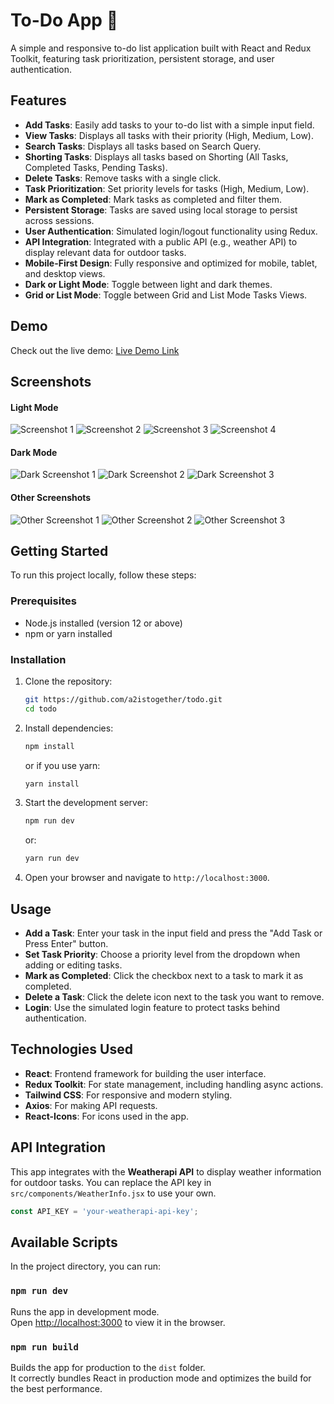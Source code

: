 # To-Do App 📝

A simple and responsive to-do list application built with React and Redux Toolkit, featuring task prioritization, persistent storage, and user authentication.

## Features

- **Add Tasks**: Easily add tasks to your to-do list with a simple input field.
- **View Tasks**: Displays all tasks with their priority (High, Medium, Low).
- **Search Tasks**: Displays all tasks based on Search Query.
- **Shorting Tasks**: Displays all tasks based on Shorting (All Tasks, Completed Tasks, Pending Tasks).
- **Delete Tasks**: Remove tasks with a single click.
- **Task Prioritization**: Set priority levels for tasks (High, Medium, Low).
- **Mark as Completed**: Mark tasks as completed and filter them.
- **Persistent Storage**: Tasks are saved using local storage to persist across sessions.
- **User Authentication**: Simulated login/logout functionality using Redux.
- **API Integration**: Integrated with a public API (e.g., weather API) to display relevant data for outdoor tasks.
- **Mobile-First Design**: Fully responsive and optimized for mobile, tablet, and desktop views.
- **Dark or Light Mode**: Toggle between light and dark themes.
- **Grid or List Mode**: Toggle between Grid and List Mode Tasks Views.

## Demo

Check out the live demo: [Live Demo Link](https://todosite124.netlify.app/)

## Screenshots
#### Light Mode
![Screenshot 1](./src/screenshots/screenshot1.png)
![Screenshot 2](./src/screenshots/screenshot2.png)
![Screenshot 3](./src/screenshots/screenshot3.png)
![Screenshot 4](./src/screenshots/screenshot4.png)

#### Dark Mode
![Dark Screenshot 1](./src/screenshots/dark1.png)
![Dark Screenshot 2](./src/screenshots/dark2.png)
![Dark Screenshot 3](./src/screenshots/dark3.png)

#### Other Screenshots
![Other Screenshot 1](./src/screenshots/1.png)
![Other Screenshot 2](./src/screenshots/2.png)
![Other Screenshot 3](./src/screenshots/3.png)


## Getting Started

To run this project locally, follow these steps:

### Prerequisites

- Node.js installed (version 12 or above)
- npm or yarn installed

### Installation

1. Clone the repository:

   ```bash
   git https://github.com/a2istogether/todo.git
   cd todo
   ```

2. Install dependencies:

   ```bash
   npm install
   ```

   or if you use yarn:

   ```bash
   yarn install
   ```

3. Start the development server:

   ```bash
   npm run dev
   ```

   or:

   ```bash
   yarn run dev
   ```

4. Open your browser and navigate to `http://localhost:3000`.

## Usage

- **Add a Task**: Enter your task in the input field and press the "Add Task or Press Enter" button.
- **Set Task Priority**: Choose a priority level from the dropdown when adding or editing tasks.
- **Mark as Completed**: Click the checkbox next to a task to mark it as completed.
- **Delete a Task**: Click the delete icon next to the task you want to remove.
- **Login**: Use the simulated login feature to protect tasks behind authentication.

## Technologies Used

- **React**: Frontend framework for building the user interface.
- **Redux Toolkit**: For state management, including handling async actions.
- **Tailwind CSS**: For responsive and modern styling.
- **Axios**: For making API requests.
- **React-Icons**: For icons used in the app.

## API Integration

This app integrates with the **Weatherapi API** to display weather information for outdoor tasks. You can replace the API key in `src/components/WeatherInfo.jsx` to use your own.

```javascript
const API_KEY = 'your-weatherapi-api-key';
```

## Available Scripts

In the project directory, you can run:

### `npm run dev`

Runs the app in development mode.<br>
Open [http://localhost:3000](http://localhost:3000) to view it in the browser.


### `npm run build`

Builds the app for production to the `dist` folder.<br>
It correctly bundles React in production mode and optimizes the build for the best performance.
